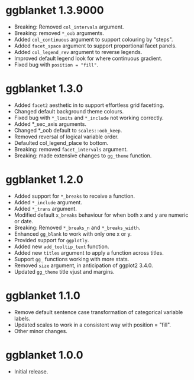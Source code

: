 # ggblanket 1.3.9000

* Breaking: Removed `col_intervals` argument.
* Breaking: removed `*_oob` arguments. 
* Added `col_continuous` argument to support colouring by "steps". 
* Added `facet_space` argument to support proportional facet panels.
* Added `col_legend_rev` argument to reverse legends.
* Improved default legend look for where continuous gradient.
* Fixed bug with `position = "fill"`.

# ggblanket 1.3.0

* Added `facet2` aesthetic in to support effortless grid facetting.
* Changed default background theme colours.
* Fixed bug with `*_limits` and `*_include` not working correctly.  
* Added *_sec_axis arguments.
* Changed *_oob default to `scales::oob_keep`.
* Removed reversal of logical variable order.
* Defaulted col_legend_place to bottom.  
* Breaking: removed `facet_intervals` argument.
* Breaking: made extensive changes to `gg_theme` function.

# ggblanket 1.2.0

* Added support for `*_breaks` to receive a function.
* Added `*_include` argument. 
* Added `*_trans` argument.
* Modified default `x_breaks` behaviour for when both x and y are numeric or date.
* Breaking: Removed `*_breaks_n` and `*_breaks_width`.
* Enhanced `gg_blank` to work with only one x or y.
* Provided support for `ggplotly`.
* Added new `add_tooltip_text` function.
* Added new `titles` argument to apply a function across titles.
* Support `gg_` functions working with more stats.
* Removed `size` argument, in anticipation of ggplot2 3.4.0.
* Updated `gg_theme` title vjust and margins.

# ggblanket 1.1.0

* Remove default sentence case transformation of categorical variable labels.
* Updated scales to work in a consistent way with position = "fill".
* Other minor changes.

# ggblanket 1.0.0

* Initial release.
